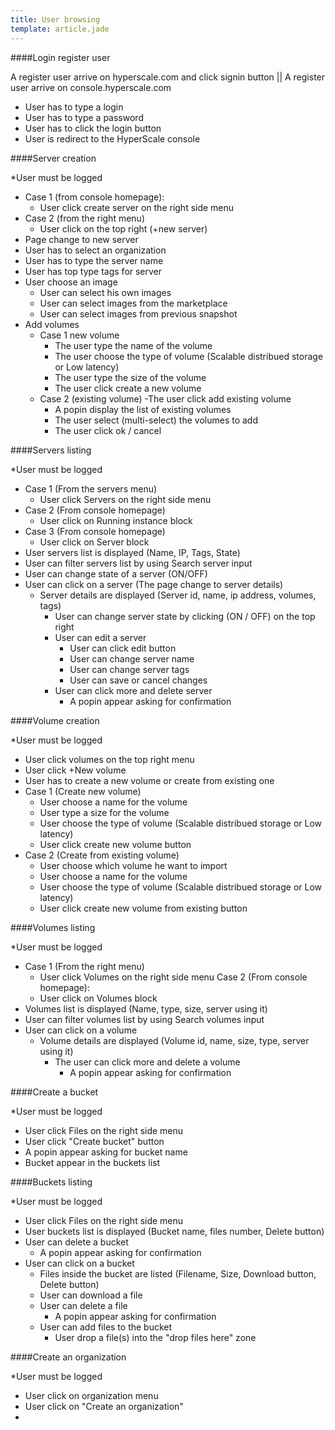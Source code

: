 ```yaml
---
title: User browsing
template: article.jade
---
```


####Login register user

A register user arrive on hyperscale.com and click signin button || A register user arrive on console.hyperscale.com

- User has to type a login
- User has to type a password
- User has to click the login button
- User is redirect to the HyperScale console

####Server creation

*User must be logged

- Case 1 (from console homepage):
	- User click create server on the right side menu
- Case 2 (from the right menu)
	- User click on the top right (+new server)
- Page change to new server
- User has to select an organization
- User has to type the server name
- User has top type tags for server
- User choose an image
	- User can select his own images
	- User can select images from the marketplace
	- User can select images from previous snapshot
- Add volumes
	- Case 1 new volume
		- The user type the name of the volume
		- The user choose the type of volume (Scalable distribued storage or Low latency)
		- The user type the size of the volume
		- The user click create a new volume
	- Case 2 (existing volume) -The user click add existing volume
		- A popin display the list of existing volumes
		- The user select (multi-select) the volumes to add
		- The user click ok / cancel

####Servers listing

*User must be logged

- Case 1 (From the servers menu)
	- User click Servers on the right side menu
- Case 2 (From console homepage)
	- User click on Running instance block
- Case 3 (From console homepage)
	- User click on Server block
- User servers list is displayed (Name, IP, Tags, State)
- User can filter servers list by using Search server input
- User can change state of a server (ON/OFF)
- User can click on a server (The page change to server details)
	- Server details are displayed (Server id, name, ip address, volumes, tags)
		- User can change server state by clicking (ON / OFF) on the top right
		- User can edit a server
			- User can click edit button
			- User can change server name
			- User can change server tags
			- User can save or cancel changes
		- User can click more and delete server
			- A popin appear asking for confirmation

####Volume creation

*User must be logged

- User click volumes on the top right menu
- User click +New volume
- User has to create a new volume or create from existing one
- Case 1 (Create new volume)
	- User choose a name for the volume
	- User type a size for the volume
	- User choose the type of volume (Scalable distribued storage or Low latency)
	- User click create new volume button
- Case 2 (Create from existing volume)
	- User choose which volume he want to import
	- User choose a name for the volume
	- User choose the type of volume (Scalable distribued storage or Low latency)
	- User click create new volume from existing button

####Volumes listing

*User must be logged

- Case 1 (From the right menu)
	- User click Volumes on the right side menu
Case 2 (From console homepage):
	- User click on Volumes block
- Volumes list is displayed (Name, type, size, server using it)
- User can filter volumes list by using Search volumes input
- User can click on a volume
	- Volume details are displayed (Volume id, name, size, type, server using it)
		- The user can click more and delete a volume
			- A popin appear asking for confirmation

####Create a bucket

*User must be logged

- User click Files on the right side menu
- User click "Create bucket" button
- A popin appear asking for bucket name
- Bucket appear in the buckets list

####Buckets listing

*User must be logged

- User click Files on the right side menu
- User buckets list is displayed (Bucket name, files number, Delete button)
- User can delete a bucket
	- A popin appear asking for confirmation
- User can click on a bucket
	- Files inside the bucket are listed (Filename, Size, Download button, Delete button)
	- User can download a file
	- User can delete a file
		- A popin appear asking for confirmation
	- User can add files to the bucket
		- User drop a file(s) into the "drop files here" zone

####Create an organization

*User must be logged

- User click on organization menu
- User click on "Create an organization"
- 
